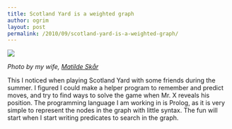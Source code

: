 ```yaml
---
title: Scotland Yard is a weighted graph
author: ogrim
layout: post
permalink: /2010/09/scotland-yard-is-a-weighted-graph/
---
```

<img src="{{ root_url }}/images/scotland_yard_graph.jpg" />

*Photo by my wife, [Matilde Skår][1]*

This I noticed when playing Scotland Yard with some friends during the summer. I figured I could make a helper program to remember and predict moves, and try to find ways to solve the game when Mr. X reveals his position. The programming language I am working in is Prolog, as it is very simple to represent the nodes in the graph with little syntax. The fun will start when I start writing predicates to search in the graph.

 [1]: http://matildeskår.no/
